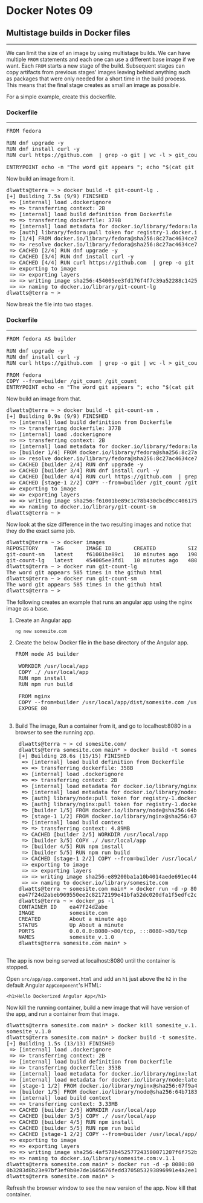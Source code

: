# Docker Notes 09

## Multistage builds in Docker files

---

We can limit the size of an image by using multistage builds. We can have multiple `FROM` statements
and each one can use a different base image if we want. Each `FROM` starts a new stage of the build.
Subsequent stages can copy artifacts from previous stages' images leaving behind anything such as
packages that were only needed for a short time in the build process. This means that the final
stage creates as small an image as possible.

For a simple example, create this dockerfile.

### Dockerfile

---

<pre>
FROM fedora

RUN dnf upgrade -y
RUN dnf install curl -y
RUN curl https://github.com  | grep -o git | wc -l > git_count

ENTRYPOINT echo -n "The word git appears "; echo "$(cat git_count) times in the github html"
</pre>

Now build an image from it.

<pre>
dlwatts@terra ~ > docker build -t git-count-lg .
[+] Building 7.5s (9/9) FINISHED                                                           docker:default
 => [internal] load .dockerignore                                                                    0.1s
 => => transferring context: 2B                                                                      0.0s
 => [internal] load build definition from Dockerfile                                                 0.1s
 => => transferring dockerfile: 379B                                                                 0.0s
 => [internal] load metadata for docker.io/library/fedora:latest                                     6.4s
 => [auth] library/fedora:pull token for registry-1.docker.io                                        0.0s
 => [1/4] FROM docker.io/library/fedora@sha256:8c27ac4634ce7a761728e97985ff03fa422ccdc58c5d5d38a282  0.1s
 => => resolve docker.io/library/fedora@sha256:8c27ac4634ce7a761728e97985ff03fa422ccdc58c5d5d38a282  0.1s
 => CACHED [2/4] RUN dnf upgrade -y                                                                  0.0s
 => CACHED [3/4] RUN dnf install curl -y                                                             0.0s
 => CACHED [4/4] RUN curl https://github.com  | grep -o git | wc -l > git_count                      0.0s
 => exporting to image                                                                               0.7s
 => => exporting layers                                                                              0.7s
 => => writing image sha256:454005ee3fd176f4f7c39a52288c142533ce8f6e00b29be5a115fe6f1e095b10         0.0s
 => => naming to docker.io/library/git-count-lg                                                      0.0s
dlwatts@terra ~ >
</pre>

Now break the file into two stages.

### Dockerfile

---

<pre>
FROM fedora AS builder

RUN dnf upgrade -y
RUN dnf install curl -y
RUN curl https://github.com  | grep -o git | wc -l > git_count

FROM fedora
COPY --from=builder /git_count /git_count
ENTRYPOINT echo -n "The word git appears "; echo "$(cat git_count) times in the github html"
</pre>

Now build an image from that.

<pre>
dlwatts@terra ~ > docker build -t git-count-sm .
[+] Building 0.9s (9/9) FINISHED                                                           docker:default
 => [internal] load build definition from Dockerfile                                                 0.1s
 => => transferring dockerfile: 377B                                                                 0.0s
 => [internal] load .dockerignore                                                                    0.1s
 => => transferring context: 2B                                                                      0.0s
 => [internal] load metadata for docker.io/library/fedora:latest                                     0.5s
 => [builder 1/4] FROM docker.io/library/fedora@sha256:8c27ac4634ce7a761728e97985ff03fa422ccdc58c5d  0.1s
 => => resolve docker.io/library/fedora@sha256:8c27ac4634ce7a761728e97985ff03fa422ccdc58c5d5d38a282  0.1s
 => CACHED [builder 2/4] RUN dnf upgrade -y                                                          0.0s
 => CACHED [builder 3/4] RUN dnf install curl -y                                                     0.0s
 => CACHED [builder 4/4] RUN curl https://github.com  | grep -o git | wc -l > git_count              0.0s
 => CACHED [stage-1 2/2] COPY --from=builder /git_count /git_count                                   0.0s
 => exporting to image                                                                               0.0s
 => => exporting layers                                                                              0.0s
 => => writing image sha256:f61001be89c1c78b430cbcd9cc4061755fd5450c3c89669a5dc942e0709e23df         0.0s
 => => naming to docker.io/library/git-count-sm                                                      0.0s
dlwatts@terra ~ >
</pre>

Now look at the size difference in the two resulting images and notice that they do the exact same job.

<pre>
dlwatts@terra ~ > docker images
REPOSITORY     TAG       IMAGE ID       CREATED          SIZE
git-count-sm   latest    f61001be89c1   10 minutes ago   190MB
git-count-lg   latest    454005ee3fd1   10 minutes ago   480MB
dlwatts@terra ~ > docker run git-count-lg
The word git appears 585 times in the github html
dlwatts@terra ~ > docker run git-count-sm
The word git appears 585 times in the github html
dlwatts@terra ~ >
</pre>

The following creates an example that runs an angular app using the nginx image as a base.

1. Create an Angular app

   `ng new somesite.com`

2. Create the below Docker file in the base directory of the Angular app.

    <pre>FROM node AS builder

    WORKDIR /usr/local/app
    COPY ./ /usr/local/app
    RUN npm install
    RUN npm run build

    FROM nginx
    COPY --from=builder /usr/local/app/dist/somesite.com /usr/share/nginx/html
    EXPOSE 80
    </pre>

3. Build The image, Run a container from it, and go to localhost:8080 in a browser to see the running app.

    <pre>
    dlwatts@terra ~ > cd somesite.com/
    dlwatts@terra somesite.com main* > docker build -t somesite.com .
    [+] Building 28.6s (15/15) FINISHED                                                                                                                                                                   docker:default
     => [internal] load build definition from Dockerfile                                                                                                                                                            0.1s
     => => transferring dockerfile: 358B                                                                                                                                                                            0.0s
     => [internal] load .dockerignore                                                                                                                                                                               0.1s
     => => transferring context: 2B                                                                                                                                                                                 0.0s
     => [internal] load metadata for docker.io/library/nginx:latest                                                                                                                                                 5.6s
     => [internal] load metadata for docker.io/library/node:latest                                                                                                                                                  5.6s
     => [auth] library/node:pull token for registry-1.docker.io                                                                                                                                                     0.0s
     => [auth] library/nginx:pull token for registry-1.docker.io                                                                                                                                                    0.0s
     => [builder 1/5] FROM docker.io/library/node@sha256:64b71834718b859ea389790ae56e5f2f8fa9456bf3821ff75fa28a87a09cbc09                                                                                           0.0s
     => [stage-1 1/2] FROM docker.io/library/nginx@sha256:67f9a4f10d147a6e04629340e6493c9703300ca23a2f7f3aa56fe615d75d31ca                                                                                          0.0s
     => [internal] load build context                                                                                                                                                                               0.8s
     => => transferring context: 4.89MB                                                                                                                                                                             0.7s
     => CACHED [builder 2/5] WORKDIR /usr/local/app                                                                                                                                                                 0.0s
     => [builder 3/5] COPY ./ /usr/local/app                                                                                                                                                                        8.5s
     => [builder 4/5] RUN npm install                                                                                                                                                                               3.5s
     => [builder 5/5] RUN npm run build                                                                                                                                                                             9.7s
     => CACHED [stage-1 2/2] COPY --from=builder /usr/local/app/dist/somesite.com /usr/share/nginx/html                                                                                                        0.0s
     => exporting to image                                                                                                                                                                                          0.0s
     => => exporting layers                                                                                                                                                                                         0.0s
     => => writing image sha256:e89200ba1a10b4014aede691ec441f3943153ced12614275187c2b28789e77e9                                                                                                                    0.0s
     => => naming to docker.io/library/somesite.com
    dlwatts@terra ~ somesite.com main* > docker run -d -p 8080:80 --name somesite_v.1.0 somesite.com
    ea47f24d2abeb969550ee2c82172199e41bfa52dc020dfa1f5edfc2cb4a9aadc
    dlwatts@terra ~ > docker_ps -l
    CONTAINER ID    ea47f24d2abe
    IMAGE           somesite.com
    CREATED         About a minute ago
    STATUS          Up About a minute
    PORTS           0.0.0.0:8080->80/tcp, :::8080->80/tcp
    NAMES           somesite_v.1.0
    dlwatts@terra somesite.com main* >
    </pre>

The app is now being served at localhost:8080 until the container is stopped.

Open `src/app/app.component.html` and add an `h1` just above the `h2` in the default Angular
`AppComponent`'s HTML:

`<h1>Hello Dockerized Angular App</h1>`

Now kill the running container, build a new image that will have version of the app, and run
a container from that image.

<pre>
dlwatts@terra somesite.com main* > docker kill somesite_v.1.0
somesite_v.1.0
dlwatts@terra somesite.com main* > docker build -t somesite.com:v.1.1 .
[+] Building 1.5s (13/13) FINISHED                                                         docker:default
 => [internal] load .dockerignore                                                                    0.1s
 => => transferring context: 2B                                                                      0.0s
 => [internal] load build definition from Dockerfile                                                 0.1s
 => => transferring dockerfile: 353B                                                                 0.0s
 => [internal] load metadata for docker.io/library/nginx:latest                                      0.6s
 => [internal] load metadata for docker.io/library/node:latest                                       0.6s
 => [stage-1 1/2] FROM docker.io/library/nginx@sha256:67f9a4f10d147a6e04629340e6493c9703300ca23a2f7  0.0s
 => [builder 1/5] FROM docker.io/library/node@sha256:64b71834718b859ea389790ae56e5f2f8fa9456bf3821f  0.0s
 => [internal] load build context                                                                    0.5s
 => => transferring context: 3.33MB                                                                  0.4s
 => CACHED [builder 2/5] WORKDIR /usr/local/app                                                      0.0s
 => CACHED [builder 3/5] COPY ./ /usr/local/app                                                      0.0s
 => CACHED [builder 4/5] RUN npm install                                                             0.0s
 => CACHED [builder 5/5] RUN npm run build                                                           0.0s
 => CACHED [stage-1 2/2] COPY --from=builder /usr/local/app/dist/somesite.com /usr/share/nginx/html  0.0s
 => exporting to image                                                                               0.0s
 => => exporting layers                                                                              0.0s
 => => writing image sha256:4af578b452577243500071207f6f752b4faf1b8163dc4ab5e644a08911e02c3a         0.0s
 => => naming to docker.io/library/somesite.com:v.1.1                                                0.0s
dlwatts@terra somesite.com main* > docker run -d -p 8080:80 --name somesite_v.1.1 somesite.com:v.1.1
0b3283d8b23e97bf3ef0b0e7de1605676fedd3705853293896991e4a2ee11c24
dlwatts@terra somesite.com main* >
</pre>

Refresh the browser window to see the new version of the app. Now kill that container.
